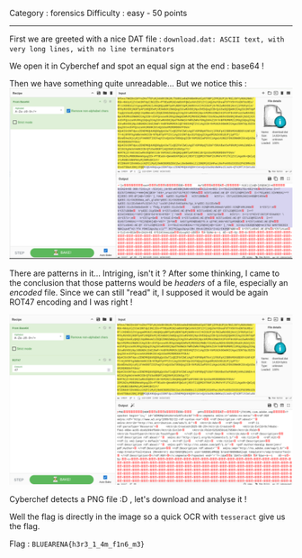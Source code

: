 Category : forensics
Difficulty : easy - 50 points
___
First we are greeted with a nice DAT file :
	`download.dat: ASCII text, with very long lines, with no line terminators`

We open it in Cyberchef and spot an equal sign at the end : base64 !

Then we have something quite unreadable... But we notice this :
![](attachment/55fc7250761ccf5b6369985e30d01d8e.png)

There are patterns in it... Intriging, isn't it ?
After some thinking, I came to the conclusion that those patterns would be *headers* of a file, especially an *encoded* file. Since we can still "read" it, I supposed it would be again ROT47 encoding and I was right !

![](attachment/bd8f766a6565248be4d1fef7bb992ba3.png)

Cyberchef detects a PNG file :D , let's download and analyse it !

Well the flag is directly in the image so a quick OCR with `tesseract` give us the flag.

Flag : `BLUEARENA{h3r3_1_4m_f1n6_m3}`
